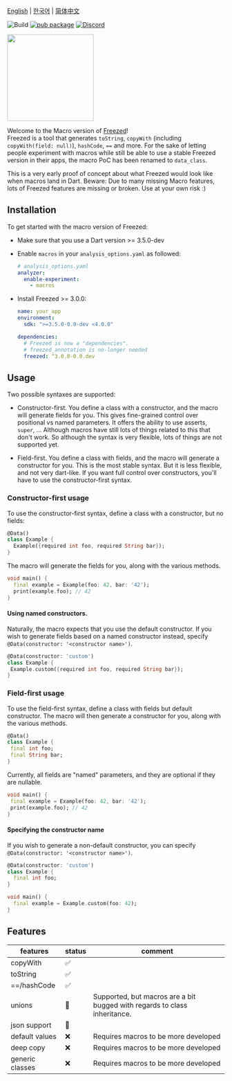 [English](https://github.com/rrousselGit/freezed/blob/master/packages/freezed/README.md) | [한국어](https://github.com/rrousselGit/freezed/blob/master/resources/translations/ko_KR/README.md) | [简体中文](https://github.com/rrousselGit/freezed/blob/master/resources/translations/zh_CN/README.md)

![Build](https://github.com/rrousselGit/freezed/workflows/Build/badge.svg)
[![pub package](https://img.shields.io/pub/v/freezed.svg)](https://pub.dartlang.org/packages/freezed)
<a href="https://discord.gg/Bbumvej"><img src="https://img.shields.io/discord/765557403865186374.svg?logo=discord&color=blue" alt="Discord"></a>

[<img src="https://raw.githubusercontent.com/rrousselGit/provider/master/resources/flutter_favorite.png" width="200" />](https://flutter.dev/docs/development/packages-and-plugins/favorites)

Welcome to the Macro version of [Freezed]!  
Freezed is a tool that generates `toString`, `copyWith` (including `copyWith(field: null)`), `hashCode`, `==`
and more.
For the sake of letting people experiment with macros while still be able to use a stable Freezed version in their apps, the macro PoC has been renamed to `data_class`.

This is a very early proof of concept about what Freezed would look like when macros land in Dart.
Beware: Due to many missing Macro features, lots of Freezed features are
missing or broken. Use at your own risk :)

## Installation

To get started with the macro version of Freezed:

- Make sure that you use a Dart version >= 3.5.0-dev
- Enable `macros` in your `analysis_options.yaml` as followed:
  ```yaml
  # analysis_options.yaml
  analyzer:
    enable-experiment:
      - macros
  ```
- Install Freezed >= 3.0.0:

  ```yaml
  name: your_app
  environment:
    sdk: ">=3.5.0-0.0-dev <4.0.0"

  dependencies:
    # Freezed is now a "dependencies".
    # freezed_annotation is no-longer needed
    freezed: ^3.0.0-0.0.dev
  ```

## Usage

Two possible syntaxes are supported:

- Constructor-first.
  You define a class with a constructor, and the macro will
  generate fields for you.
  This gives fine-grained control over positional vs named parameters.
  It offers the ability to use asserts, `super`, ...
  Although macros have still lots of things related to this that don't work.
  So although the syntax is very flexible, lots of things are not supported yet.

- Field-first.
  You define a class with fields, and the macro will generate a constructor for you.
  This is the most stable syntax.
  But it is less flexible, and not very dart-like.
  If you want full control over constructors, you'll have to use the constructor-first syntax.

### Constructor-first usage

To use the constructor-first syntax, define a class with a constructor,
but no fields:

```dart
@Data()
class Example {
  Example({required int foo, required String bar});
}
```

The macro will generate the fields for you, along with
the various methods.

```dart
void main() {
  final example = Example(foo: 42, bar: '42');
  print(example.foo); // 42
}
```

#### Using named constructors.

Naturally, the macro expects that you use the default constructor.
If you wish to generate fields based on a named constructor instead,
specify `@Data(constructor: '<constructor name>')`.

```dart
@Data(constructor: 'custom')
class Example {
 Example.custom({required int foo, required String bar});
}
```

### Field-first usage

To use the field-first syntax, define a class with fields
but default constructor.
The macro will then generate a constructor for you, along
with the various methods.

```dart
@Data()
class Example {
 final int foo;
 final String bar;
}
```

Currently, all fields are "named" parameters, and they are optional if they are nullable.

```dart
void main() {
 final example = Example(foo: 42, bar: '42');
 print(example.foo); // 42
}
```

#### Specifying the constructor name

If you wish to generate a non-default constructor,
you can specify `@Data(constructor: '<constructor name>')`.

```dart
@Data(constructor: 'custom')
class Example {
  final int foo;
}

void main() {
  final example = Example.custom(foo: 42);
}
```

## Features

| features        | status | comment                                                                   |
| --------------- | ------ | ------------------------------------------------------------------------- |
| copyWith        | ✅     |                                                                           |
| toString        | ✅     |                                                                           |
| ==/hashCode     | ✅     |                                                                           |
| unions          | 🚧     | Supported, but macros are a bit bugged with regards to class inheritance. |
| json support    | 🚧     |                                                                           |
| default values  | ❌     | Requires macros to be more developed                                      |
| deep copy       | ❌     | Requires macros to be more developed                                      |
| generic classes | ❌     | Requires macros to be more developed                                      |

[build_runner]: https://pub.dev/packages/build_runner
[freezed]: https://pub.dartlang.org/packages/freezed
[freezed_annotation]: https://pub.dartlang.org/packages/freezed_annotation
[copywith]: #how-copywith-works
[when]: #when
[maybewhen]: #maybeWhen
[map]: #map
[maybemap]: #mapMaybeMap
[json_serializable]: https://pub.dev/packages/json_serializable
